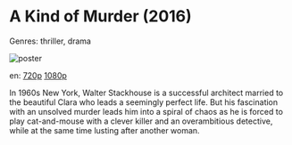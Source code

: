 # A Kind of Murder (2016)

Genres: thriller, drama

![poster](http://image.tmdb.org/t/p/w500/KCJywO3PnrG25LKqyWnKdoKUCD.jpg)

en:
  [720p](magnet:?xt=urn:btih:286F778FD3D12CCC0FCA29A14E1EB7F9B44CC5DD&tr=udp://glotorrents.pw:6969/announce&tr=udp://tracker.opentrackr.org:1337/announce&tr=udp://torrent.gresille.org:80/announce&tr=udp://tracker.openbittorrent.com:80&tr=udp://tracker.coppersurfer.tk:6969&tr=udp://tracker.leechers-paradise.org:6969&tr=udp://p4p.arenabg.ch:1337&tr=udp://tracker.internetwarriors.net:1337)
  [1080p](magnet:?xt=urn:btih:47C9904CC40A16F0DF16C9DC86BA1EDCC78B8255&tr=udp://glotorrents.pw:6969/announce&tr=udp://tracker.opentrackr.org:1337/announce&tr=udp://torrent.gresille.org:80/announce&tr=udp://tracker.openbittorrent.com:80&tr=udp://tracker.coppersurfer.tk:6969&tr=udp://tracker.leechers-paradise.org:6969&tr=udp://p4p.arenabg.ch:1337&tr=udp://tracker.internetwarriors.net:1337)
  


In 1960s New York, Walter Stackhouse is a successful architect married to the beautiful Clara who leads a seemingly perfect life. But his fascination with an unsolved murder leads him into a spiral of chaos as he is forced to play cat-and-mouse with a clever killer and an overambitious detective, while at the same time lusting after another woman.